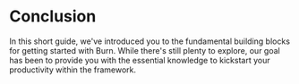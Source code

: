 # Conclusion

In this short guide, we've introduced you to the fundamental building blocks for getting started with Burn. While there's still plenty to explore, our goal has been to provide you with the essential knowledge to kickstart your productivity within the framework.